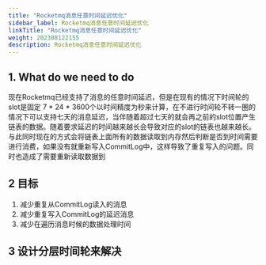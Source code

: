 ```yaml
---
title: "Rocketmq消息任意时间延迟优化"
sidebar_label: Rocketmq消息任意时间延迟优化
linkTitle: "Rocketmq消息任意时间延迟优化"
weight: 202308122155
description: Rocketmq消息任意时间延迟优化
---
```


## 1. What do we need to do

现在Rocketmq已经支持了消息的任意时间延迟，但是在现有的情况下时间轮的slot是固定 7 * 24 * 3600个以时间精度为秒来计算，在不进行时间轮不转一圈的情况下可以支持七天的消息延迟，当伴随着超过七天的就会再之前的slot位置产生链表的数据。随着要求延迟的时间越来越长会导致对应的slot的链表也越来越长。与此同时现在的方式会将链表上面所有的数据读取到内存然后判断是否到时间需要进行消费，如果没有就重新写入CommitLog中，这样导致了重复写入的问题。同时也造成了需要重新读取数据到

## 2 目标

1. 减少重复从CommitLog读入的消息
2. 减少重复写入CommitLog的延迟消息
3. 减少在遍历消息时候的数据处理时间

## 3 设计分层时间轮来解决